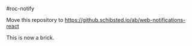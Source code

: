 #roc-notify

Move this repository to https://github.schibsted.io/ab/web-notifications-react

This is now a brick.
